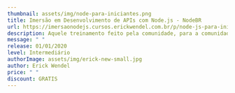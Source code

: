 ```yaml
---
thumbnail: assets/img/node-para-iniciantes.png
title: Imersão em Desenvolvimento de APIs com Node.js - NodeBR
url: https://imersaonodejs.cursos.erickwendel.com.br/p/node-js-para-iniciantes-nodebr?origin=CursoErickWendel
description: Aquele treinamento feito pela comunidade, para a comunidade!
message: " "
release: 01/01/2020
level: Intermediário
authorImage: assets/img/erick-new-small.jpg
author: Erick Wendel
price: " "
discount: GRATIS
---
```

